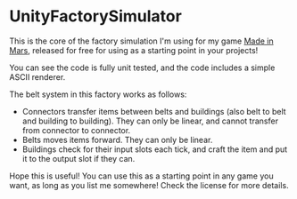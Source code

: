 # UnityFactorySimulator

This is the core of the factory simulation I'm using for my game [Made in Mars](http://madeinmarsgame.com/), released for free for using as a starting point in your projects!

You can see the code is fully unit tested, and the code includes a simple ASCII renderer.

The belt system in this factory works as follows:
* Connectors transfer items between belts and buildings (also belt to belt and building to building). They can only be linear, and cannot transfer from connector to connector.
* Belts moves items forward. They can only be linear.
* Buildings check for their input slots each tick, and craft the item and put it to the output slot if they can.



Hope this is useful! You can use this as a starting point in any game you want, as long as you list me somewhere! Check the license for more details.
